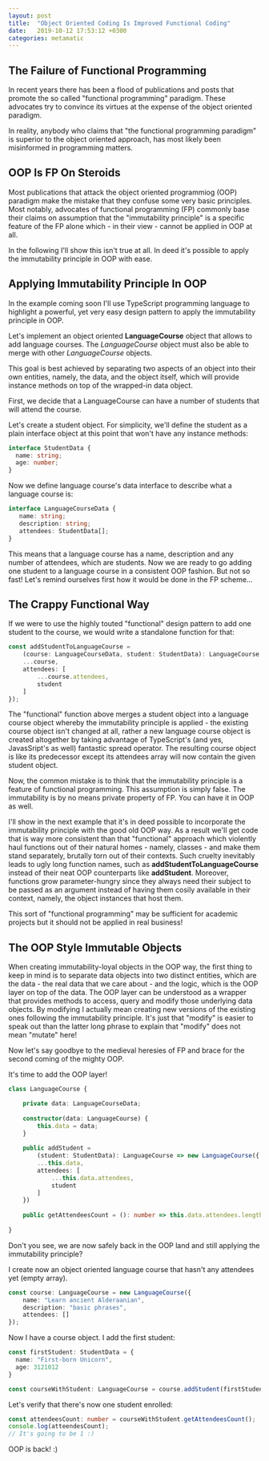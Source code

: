 ```yaml
---
layout: post
title:  "Object Oriented Coding Is Improved Functional Coding"
date:   2019-10-12 17:53:12 +0300
categories: metamatic
---
```


## The Failure of Functional Programming

In recent years there has been a flood of publications and posts that promote the so called "functional programming"
paradigm. These advocates try to convince its virtues at the expense of the object oriented paradigm.

In reality, anybody who claims that "the functional programming paradigm" is superior to the object oriented approach,
has most likely been misinformed in programming matters.

## OOP Is FP On Steroids

Most publications that attack the object oriented programmiog (OOP) paradigm make the mistake that they confuse some
very basic principles. Most notably, advocates of functional programming (FP) commonly base their claims on assumption
that the "immutability principle" is a specific feature of the FP alone which - in their view - cannot be applied in OOP at all.

In the following I'll show this isn't true at all. In deed it's possible to apply the immutability principle in OOP with ease.

## Applying Immutability Principle In OOP

In the example coming soon I'll use TypeScript programming language to highlight a powerful, yet very easy design
pattern to apply the immutability principle in OOP.

Let's implement an object oriented **LanguageCourse** object that allows to add language courses. The
*LanguageCourse* object must also be able to merge with other *LanguageCourse* objects.

This goal is best achieved by separating two aspects of an object into their own entities, namely, the data, and the object
itself, which will provide instance methods on top of the wrapped-in data object.

First, we decide that a LanguageCourse can have a number of students that will attend the course.

Let's create a student object. For simplicity, we'll define the student as a plain interface object at this point 
that won't have any instance methods:

```TypeScript
interface StudentData {
  name: string;
  age: number;
}
```

Now we define language course's data interface to describe what a language course is: 

```TypeScript
interface LanguageCourseData {
   name: string;
   description: string;
   attendees: StudentData[];
}
```

This means that a language course has a name, description and any number of attendees, which are students.
Now we are ready to go adding one student to a language course in a consistent OOP fashion. 
But not so fast! Let's remind ourselves first how it would be done in the FP scheme... 

## The Crappy Functional Way

If we were to use the highly touted "functional" design pattern to add one student to the course, 
we would write a standalone function for that:

```TypeScript
const addStudentToLanguageCourse = 
    (course: LanguageCourseData, student: StudentData): LanguageCourse => ({
    ...course,
    attendees: [
        ...course.attendees,
        student
    ]
});
```

The "functional" function above merges a student object into a language course object whereby the immutability 
principle is applied - the existing course object isn't changed at all, rather a new language course object
is created altogether by taking advantage of TypeScript's (and yes, JavasSript's as well) fantastic spread operator.
The resulting course object is like its predecessor except its attendees array will now contain the given student object.

Now, the common mistake is to think that the immutability principle is a feature of functional programming.
This assumption is simply false. The immutability is by no means private property of FP. You can have it in OOP as well.
 
I'll show in the next example that it's in deed possible to incorporate the immutability principle with the good old OOP way.
As a result we'll get code that is way more consistent than that "functional" approach which violently 
haul functions out of their natural homes - namely, classes - and make them stand separately, brutally torn out
of their contexts. Such cruelty inevitably leads to ugly long function names, such as **addStudentToLanguageCourse** instead
of their neat OOP counterparts like **addStudent**. Moreover, functions grow parameter-hungry since they always need
their subject to be passed as an argument instead of having them cosily available in their context, namely, the object instances
that host them.

This sort of "functional programming" may be sufficient for academic projects but it should not be applied in real
business!

## The OOP Style Immutable Objects

When creating immutability-loyal objects in the OOP way, the first thing to keep in mind is to separate data objects
into two distinct entities, which are the data - the real data that we care about - and the logic, which is the
OOP layer on top of the data. The OOP layer can be understood as a wrapper that provides methods to access, query and
modify those underlying data objects. By modifying I actually mean creating new versions of the existing ones following
the immutability principle. It's just that "modify" is easier to speak out than the latter long phrase to explain
that "modify" does not mean "mutate" here!

Now let's say goodbye to the medieval heresies of FP and brace for the second coming of the mighty OOP.

It's time to add the OOP layer!

```TypeScript
class LanguageCourse {

    private data: LanguageCourseData;
    
    constructor(data: LanguageCourse) {
        this.data = data;
    }
    
    public addStudent = 
        (student: StudentData): LanguageCourse => new LanguageCourse({
        ...this.data,
        attendees: [
            ...this.data.attendees,
            student
        ]
    })
    
    public getAttendeesCount = (): number => this.data.attendees.length;
    
}
```

Don't you see, we are now safely back in the OOP land and still applying the immutability principle?

I create now an object oriented language course that hasn't any attendees yet (empty array).

```TypeScript
const course: LanguageCourse = new LanguageCourse({
    name: "Learn ancient Alderaanian",
    description: "basic phrases",
    attendees: []
});
```

Now I have a course object. I add the first student:

```TypeScript
const firstStudent: StudentData = {
  name: "First-born Unicorn",
  age: 3121012
}

const courseWithStudent: LanguageCourse = course.addStudent(firstStudent);
```
Let's verify that there's now one student enrolled:

```TypeScript
const attendeesCount: number = courseWithStudent.getAttendeesCount();
console.log(atteendesCount);
// It's going to be 1 :)
```

OOP is back! :)